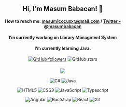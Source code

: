 <p align="center">
    
 
<h2 align = "center">Hi, I'm Masum Babacan! 👋</h2>

<div align = "center">
      <h4> 
          
 How to reach me: masum1cocuxx@gmail.com / [Twitter - @masumbabacan](https://twitter.com/masumbabacan)
  </h4>
</div>    

<div align = "center">
 <h4>   
 I’m currently working on Library Managment System
    </h4>
</div>

<div align = "center">
     <h4> 
 I’m currently learning Java.
     </h4>
</div>



 
</p>

<div align="center">
   
[![GitHub followers](https://img.shields.io/github/followers/masumbabacan?style=social)](https://github.com/masumbabacan?tab=followers) ![GitHub stars](https://img.shields.io/github/stars/masumbabacan?style=social)
    
</div>

<h3 align ="center"> <img src="https://img.shields.io/badge/My Interests-545d68?style=for-the-badge&logo=&logoColor=white"></img> </h3>

<div align="center">  
    
  ![C#](https://img.shields.io/badge/C%23-545d68?style=badge&logo=c-sharp&logoColor=white)  ![Java](https://img.shields.io/badge/-Java-545d68?style=flat&logo=java&logoColor=white)
  
  </div>
  
  <div align="center">  
  
  ![HTML5](https://img.shields.io/badge/-HTML5-545d68?style=flat&logo=HTML5&logoColor=white) ![CSS3](https://img.shields.io/badge/-CSS3-545d68?style=flat&logo=CSS3&logoColor=white) ![JavaScript](https://img.shields.io/badge/JavaScript-545d68?style=badge&logo=javascript&logoColor=white) ![Typescript](https://img.shields.io/badge/-Typescript-545d68?style=flat&logo=typescript&logoColor=white)      
  
  </div>
  

<div align="center">

  ![Angular](https://img.shields.io/badge/-Jquery-545d68?style=flat&logo=jquery&logoColor=white)
  ![Bootstrap](https://img.shields.io/badge/-Bootstrap-545d68?style=flat&logo=bootstrap&logoColor=white)
  ![React](https://img.shields.io/badge/-React-545d68?style=flat&logo=react&logoColor=white) 
  ![Git](https://img.shields.io/badge/Git-545d68?style=badge&logo=git&logoColor=white) 
 
  </div>
  



 
  

  

  


